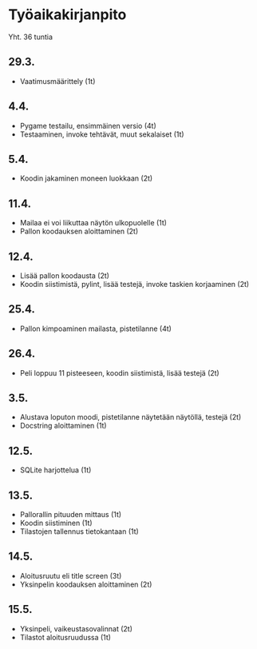 # Työaikakirjanpito

Yht. 36 tuntia

## 29.3.
- Vaatimusmäärittely (1t)

## 4.4.
- Pygame testailu, ensimmäinen versio (4t)
- Testaaminen, invoke tehtävät, muut sekalaiset (1t)

## 5.4.
- Koodin jakaminen moneen luokkaan (2t)

## 11.4.
- Mailaa ei voi liikuttaa näytön ulkopuolelle (1t)
- Pallon koodauksen aloittaminen (2t)

## 12.4.
- Lisää pallon koodausta (2t)
- Koodin siistimistä, pylint, lisää testejä, invoke taskien korjaaminen (2t)

## 25.4.
- Pallon kimpoaminen mailasta, pistetilanne (4t)

## 26.4.
- Peli loppuu 11 pisteeseen, koodin siistimistä, lisää testejä (2t)

## 3.5.
- Alustava loputon moodi, pistetilanne näytetään näytöllä, testejä (2t)
- Docstring aloittaminen (1t)

## 12.5.
- SQLite harjottelua (1t)

## 13.5.
- Pallorallin pituuden mittaus (1t)
- Koodin siistiminen (1t)
- Tilastojen tallennus tietokantaan (1t)

## 14.5.
- Aloitusruutu eli title screen (3t)
- Yksinpelin koodauksen aloittaminen (2t)

## 15.5.
- Yksinpeli, vaikeustasovalinnat (2t)
- Tilastot aloitusruudussa (1t)
